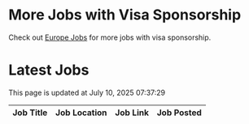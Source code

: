 # More Jobs with Visa Sponsorship

Check out [Europe Jobs](https://github.com/sureshparimi/europejobs#latest-jobs) for more jobs with visa sponsorship.

# Latest Jobs

This page is updated at July 10, 2025 07:37:29

| Job Title | Job Location | Job Link | Job Posted |
| --- | --- | --- | --- |
